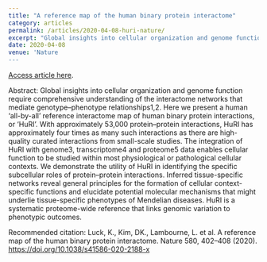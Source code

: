 ```yaml
---
title: "A reference map of the human binary protein interactome"
category: articles
permalink: /articles/2020-04-08-huri-nature/ 
excerpt: "Global insights into cellular organization and genome function require comprehensive understanding of the interactome networks that mediate genotype–phenotype relationships1,2. Here we present a human ‘all-by-all’ reference interactome map of human binary protein interactions, or ‘HuRI’. With approximately 53,000 protein–protein interactions, HuRI has approximately four times as many such interactions as there are high-quality curated interactions from small-scale studies. The integration of HuRI with genome3, transcriptome4 and proteome5 data enables cellular function to be studied within most physiological or pathological cellular contexts. We demonstrate the utility of HuRI in identifying the specific subcellular roles of protein–protein interactions. Inferred tissue-specific networks reveal general principles for the formation of cellular context-specific functions and elucidate potential molecular mechanisms that might underlie tissue-specific phenotypes of Mendelian diseases. HuRI is a systematic proteome-wide reference that links genomic variation to phenotypic outcomes."
date: 2020-04-08
venue: 'Nature
---
```


<a href='https://doi.org/10.1038/s41586-020-2188-x'>Access article here</a>. 

Abstract: Global insights into cellular organization and genome function require comprehensive understanding of the interactome networks that mediate genotype–phenotype relationships1,2. Here we present a human ‘all-by-all’ reference interactome map of human binary protein interactions, or ‘HuRI’. With approximately 53,000 protein–protein interactions, HuRI has approximately four times as many such interactions as there are high-quality curated interactions from small-scale studies. The integration of HuRI with genome3, transcriptome4 and proteome5 data enables cellular function to be studied within most physiological or pathological cellular contexts. We demonstrate the utility of HuRI in identifying the specific subcellular roles of protein–protein interactions. Inferred tissue-specific networks reveal general principles for the formation of cellular context-specific functions and elucidate potential molecular mechanisms that might underlie tissue-specific phenotypes of Mendelian diseases. HuRI is a systematic proteome-wide reference that links genomic variation to phenotypic outcomes.



Recommended citation: Luck, K., Kim, DK., Lambourne, L. et al. A reference map of the human binary protein interactome. Nature 580, 402–408 (2020). https://doi.org/10.1038/s41586-020-2188-x


